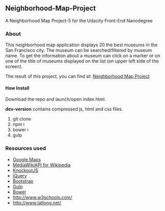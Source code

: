## Neighborhood-Map-Project
A Neighborhood Map Project-5 for the Udacity Front-End Nanodegree

### About
This neighborhood map application displays 20 the best museums in the San Francisco city.
The museum can be searched/filtered by museum name.
To get the information about a museum can click on a marker or on one of the title of museums displayed on the list (on upper left side of the screen).

The result of this project, you can find at: [Neighborhood Map Project](http://webbdev.github.io/Neighborhood-Map-Project/)

#### How Install
Download the repo and launch/open index.html.

**dev-version** contains compressed js, html and css files.

1.  git clone
2.  npm i
3.  bower i
4. gulp

### Resources used
* [Google Maps](https://developers.google.com/maps/)
* [MediaWikiAPI for Wikipedia](https://www.mediawiki.org/wiki/API:Main_page)
* [KnockoutJS](http://knockoutjs.com/)
* [jQuery](http://jquery.com/)
* [Bootstrap](http://getbootstrap.com/)
* [Gulp](http://gulpjs.com/)
* [Bower](http://bower.io/)
* http://www.w3schools.com/
* http://www.latlong.net/
